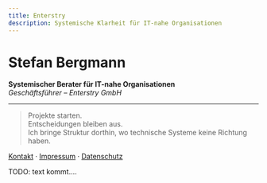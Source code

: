 ```yaml
---
title: Enterstry
description: Systemische Klarheit für IT-nahe Organisationen
---
```


# Stefan Bergmann  
**Systemischer Berater für IT-nahe Organisationen**  
_Geschäftsführer – Enterstry GmbH_

---

> Projekte starten.  
> Entscheidungen bleiben aus.  
> Ich bringe Struktur dorthin, wo technische Systeme keine Richtung haben.

[Kontakt](/kontakt/) · [Impressum](/impressum/) · [Datenschutz](/datenschutz/)


TODO: text kommt....

